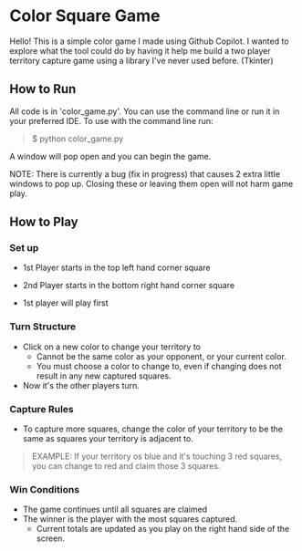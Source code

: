 # Color Square Game

Hello! This is a simple color game I made using Github Copilot. I wanted to explore what the tool could do by having it help me build a two player territory capture game using a library I've never used before. (Tkinter)

## How to Run
All code is in 'color_game.py'. You can use the command line or run it in your preferred IDE. To use with the command line run:

> $ python color_game.py

A window will pop open and you can begin the game. 

NOTE: There is currently a bug (fix in progress) that causes 2 extra little windows to pop up. Closing these or leaving them open will not harm game play.

## How to Play

### Set up
- 1st Player starts in the top left hand corner square

- 2nd Player starts in the bottom right hand corner square

- 1st player will play first

### Turn Structure
- Click on a new color to change your territory to
    - Cannot be the same color as your opponent, or your current color.
    - You must choose a color to change to, even if changing does not result in any new captured squares.
- Now it's the other players turn.

### Capture Rules
- To capture more squares, change the color of your territory to be the same as squares your territory is adjacent to. 

> EXAMPLE: If your territory os blue and it's  touching 3 red squares, you can change to red and claim those 3 squares.

### Win Conditions
- The game continues until all squares are claimed
- The winner is the player with the most squares captured.
    - Current totals are updated as you play on the right hand side of the screen.

